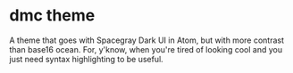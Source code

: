 # dmc theme

A theme that goes with Spacegray Dark UI in Atom, but with more contrast than base16 ocean. For, y'know, when you're tired of looking cool and you just need syntax highlighting to be useful.
